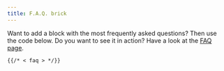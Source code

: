 ```yaml
---
title: F.A.Q. brick
---
```


Want to add a block with the most frequently asked questions? Then use the code below. Do you want to see it in action? Have a look at the [FAQ page](/faq).

```
{{/* < faq > */}}
```

<!--{{< faq >}}-->